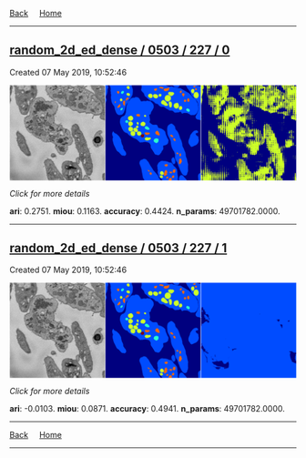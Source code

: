 
[Back](..)&nbsp;&nbsp;&nbsp;&nbsp;&nbsp;[Home](https://leapmanlab.github.io/snapshots)

---

<div class="summary"><a href="0"><h2>random_2d_ed_dense / 0503 / 227 / 0</h2></a><p>Created 07 May 2019, 10:52:46
</p><a href="0"><img src="0/media/summary.png" align="center"></a><p>
<i>Click for more details</i>
</p></div>

**ari**: 0.2751. **miou**: 0.1163. **accuracy**: 0.4424. **n_params**: 49701782.0000. 

---

<div class="summary"><a href="1"><h2>random_2d_ed_dense / 0503 / 227 / 1</h2></a><p>Created 07 May 2019, 10:52:46
</p><a href="1"><img src="1/media/summary.png" align="center"></a><p>
<i>Click for more details</i>
</p></div>

**ari**: -0.0103. **miou**: 0.0871. **accuracy**: 0.4941. **n_params**: 49701782.0000. 

---

[Back](..)&nbsp;&nbsp;&nbsp;&nbsp;&nbsp;[Home](https://leapmanlab.github.io/snapshots)

---